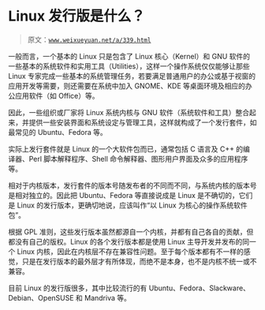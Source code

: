 # Linux 发行版是什么？

> 原文：[`www.weixueyuan.net/a/339.html`](http://www.weixueyuan.net/a/339.html)

一般而言，一个基本的 Linux 只是包含了 Linux 核心（Kernel）和 GNU 软件的一些基本的系统软件和实用工具（Utilities），这样一个操作系统仅仅能够让那些 Linux 专家完成一些基本的系统管理任务，若要满足普通用户的办公或基于视窗的应用开发等需要，则还需要在系统中加入 GNOME、KDE 等桌面环境及相应的办公应用软件（如 Office）等。

因此，一些组织或厂家将 Linux 系统内核与 GNU 软件（系统软件和工具）整合起来，并提供一些安装界面和系统设定与管理工具，这样就构成了一个发行套件，如最常见的 Ubuntu、Fedora 等。

实际上发行套件就是 Linux 的一个大软件包而已，通常包括 C 语言及 C++ 的编译器、Perl 脚本解释程序、Shell 命令解释器、图形用户界面及众多的应用程序等。

相对于内核版本，发行套件的版本号随发布者的不同而不同，与系统内核的版本号是相对独立的。因此把 Ubuntu、Fedora 等直接说成是 Linux 是不确切的，它们是 Linux 的发行版本，更确切地说，应该叫作“以 Linux 为核心的操作系统软件包”。

根据 GPL 准则，这些发行版本虽然都源自一个内核，并都有自己各自的贡献，但都没有自己的版权。Linux 的各个发行版本都是使用 Linux 主导开发并发布的同一个 Linux 内核，因此在内核层不存在兼容性问题。至于每个版本都有不一样的感觉，只是在发行版本的最外层才有所体现，而绝不是本身，也不是内核不统一或不兼容。

目前 Linux 的发行版很多，其中比较流行的有 Ubuntu、Fedora、Slackware、Debian、OpenSUSE 和 Mandriva 等。